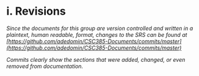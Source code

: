 i. Revisions
============

*Since the documents for this group are version controlled and written in a plaintext, human readable, format, changes to the SRS can be found at [https://github.com/adedomin/CSC385-Documents/commits/master](https://github.com/adedomin/CSC385-Documents/commits/master)*

*Commits clearly show the sections that were added, changed, or even removed from documentation.*

